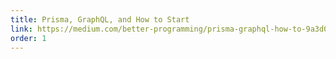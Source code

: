 ```yaml
---
title: Prisma, GraphQL, and How to Start
link: https://medium.com/better-programming/prisma-graphql-how-to-9a3d09419e93 
order: 1
---
```

